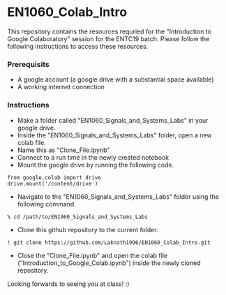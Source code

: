 # EN1060_Colab_Intro

This repository contains the resources requried for the "Introduction to Google Colaboratory" session for the ENTC19 batch. Please follow the following instructions to access these resources.

### Prerequisits

* A google account (a google drive with a substantial space available)
* A working internet connection

### Instructions

* Make a folder called "EN1060_Signals_and_Systems_Labs" in your google drive.
* Inside the "EN1060_Signals_and_Systems_Labs" folder, open a new colab file.
* Name this as "Clone_File.ipynb"
* Connect to a run time in the newly created notebook
* Mount the google drive by running the following code.

```
from google.colab import drive
drive.mount('/content/drive')
```
* Navigate to the "EN1060_Signals_and_Systems_Labs" folder using the following command.

```
% cd /path/to/EN1060_Signals_and_Systems_Labs
```
* Clone this github repository to the current folder.

```
! git clone https://github.com/Laknath1996/EN1060_Colab_Intro.git
```

*  Close the "Clone_File.ipynb" and open the colab file ("Introduction_to_Google_Colab.ipynb") inside the newly cloned repository.

Looking forwards to seeing you at class! :)
 


